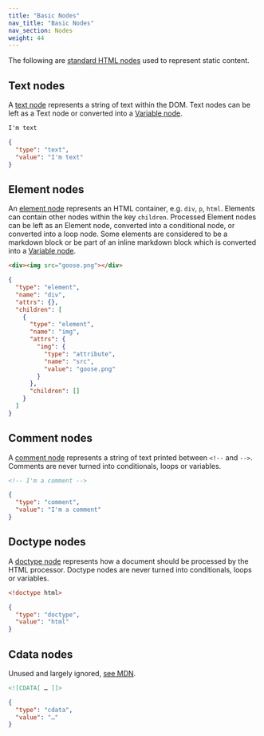```yaml
---
title: "Basic Nodes"
nav_title: "Basic Nodes"
nav_section: Nodes
weight: 44
---
```


The following are [standard HTML nodes](https://developer.mozilla.org/en-US/docs/Web/API/Node) used to represent static content. 

## Text nodes

A [text node](https://developer.mozilla.org/en-US/docs/Web/API/Text) represents a string of text within the DOM. Text nodes can be left as a Text node or converted into a [Variable node](/docs/variable-nodes/).

```html
I'm text
```

```json
{
  "type": "text",
  "value": "I'm text"
}
```

## Element nodes

An [element node](https://developer.mozilla.org/en-US/docs/Web/API/Element) represents an HTML container, e.g. `div`, `p`, `html`. Elements can contain other nodes within the key `children`. Processed Element nodes can be left as an Element node, converted into a conditional node, or converted into a loop node. Some elements are considered to be a markdown block or be part of an inline markdown block which is converted into a [Variable node](/docs/variable-nodes/).

```html
<div><img src="goose.png"></div>
```

```json
{
  "type": "element",
  "name": "div",
  "attrs": {},
  "children": [
    {
      "type": "element",
      "name": "img",
      "attrs": {
        "img": {
          "type": "attribute",
          "name": "src",
          "value": "goose.png"
        }
      },
      "children": []
    }
  ]
}
```


## Comment nodes

A [comment node](https://developer.mozilla.org/en-US/docs/Web/API/Comment) represents a string of text printed between `<!--` and `-->`. Comments are never turned into conditionals, loops or variables.

```html
<!-- I'm a comment -->
```

```json
{
  "type": "comment",
  "value": "I'm a comment"
}
```

## Doctype nodes

A [doctype node](https://developer.mozilla.org/en-US/docs/Web/API/DocumentType) represents how a document should be processed by the HTML processor. Doctype nodes are never turned into conditionals, loops or variables.

```html
<!doctype html>
```

```json
{
  "type": "doctype",
  "value": "html"
}
```

## Cdata nodes

Unused and largely ignored, [see MDN](https://developer.mozilla.org/en-US/docs/Web/API/CDATASection).

```html
<![CDATA[ … ]]>
```

```json
{
  "type": "cdata",
  "value": "…"
}
```